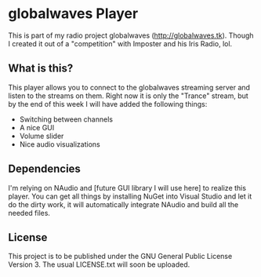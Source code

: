 globalwaves Player
==================

This is part of my radio project globalwaves (http://globalwaves.tk).
Though I created it out of a "competition" with Imposter and his Iris Radio, lol.

What is this?
-------------

This player allows you to connect to the globalwaves streaming server and listen
to the streams on them. Right now it is only the "Trance" stream, but by the end
of this week I will have added the following things:

- Switching between channels
- A nice GUI
- Volume slider
- Nice audio visualizations

Dependencies
------------

I'm relying on NAudio and [future GUI library I will use here] to realize this
player.
You can get all things by installing NuGet into Visual Studio and let it do the
dirty work, it will automatically integrate NAudio and build all the needed
files.

License
-------

This project is to be published under the GNU General Public License
Version 3. The usual LICENSE.txt will soon be uploaded.